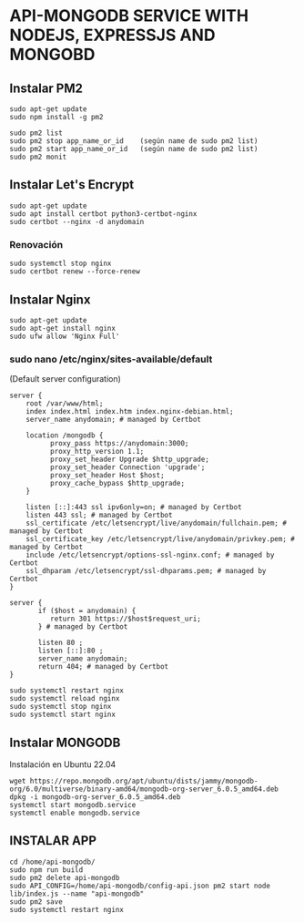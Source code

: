 # API-MONGODB SERVICE WITH NODEJS, EXPRESSJS AND MONGOBD 

## Instalar PM2

```
sudo apt-get update
sudo npm install -g pm2
```

```
sudo pm2 list
sudo pm2 stop app_name_or_id    (según name de sudo pm2 list)
sudo pm2 start app_name_or_id   (según name de sudo pm2 list)
sudo pm2 monit
```

## Instalar Let's Encrypt

```
sudo apt-get update
sudo apt install certbot python3-certbot-nginx
sudo certbot --nginx -d anydomain
```

### Renovación

```
sudo systemctl stop nginx
sudo certbot renew --force-renew
```

## Instalar Nginx

```
sudo apt-get update
sudo apt-get install nginx
sudo ufw allow 'Nginx Full'
```

### sudo nano /etc/nginx/sites-available/default
(Default server configuration)

```
server {
	root /var/www/html;
	index index.html index.htm index.nginx-debian.html;
	server_name anydomain; # managed by Certbot
	
	location /mongodb {
	      proxy_pass https://anydomain:3000;
	      proxy_http_version 1.1;
	      proxy_set_header Upgrade $http_upgrade;
	      proxy_set_header Connection 'upgrade';
	      proxy_set_header Host $host;
	      proxy_cache_bypass $http_upgrade;
	}
	
	listen [::]:443 ssl ipv6only=on; # managed by Certbot
	listen 443 ssl; # managed by Certbot
	ssl_certificate /etc/letsencrypt/live/anydomain/fullchain.pem; # managed by Certbot
	ssl_certificate_key /etc/letsencrypt/live/anydomain/privkey.pem; # managed by Certbot
	include /etc/letsencrypt/options-ssl-nginx.conf; # managed by Certbot
	ssl_dhparam /etc/letsencrypt/ssl-dhparams.pem; # managed by Certbot
}
```

```
server {
       if ($host = anydomain) {
          return 301 https://$host$request_uri;
       } # managed by Certbot

       listen 80 ;
       listen [::]:80 ;
       server_name anydomain;
       return 404; # managed by Certbot
}
```

```
sudo systemctl restart nginx
sudo systemctl reload nginx
sudo systemctl stop nginx
sudo systemctl start nginx
```

## Instalar MONGODB
Instalación en Ubuntu 22.04

```
wget https://repo.mongodb.org/apt/ubuntu/dists/jammy/mongodb-org/6.0/multiverse/binary-amd64/mongodb-org-server_6.0.5_amd64.deb
dpkg -i mongodb-org-server_6.0.5_amd64.deb
systemctl start mongodb.service
systemctl enable mongodb.service
```

## INSTALAR APP

```
cd /home/api-mongodb/
sudo npm run build
sudo pm2 delete api-mongodb
sudo API_CONFIG=/home/api-mongodb/config-api.json pm2 start node lib/index.js --name "api-mongodb"
sudo pm2 save
sudo systemctl restart nginx
```
